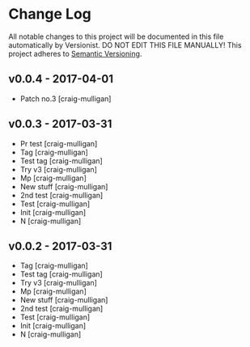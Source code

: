 # Change Log

All notable changes to this project will be documented in this file
automatically by Versionist. DO NOT EDIT THIS FILE MANUALLY!
This project adheres to [Semantic Versioning](http://semver.org/).

## v0.0.4 - 2017-04-01

* Patch no.3 [craig-mulligan]

## v0.0.3 - 2017-03-31

* Pr test [craig-mulligan]
* Tag [craig-mulligan]
* Test tag [craig-mulligan]
* Try v3 [craig-mulligan]
* Mp [craig-mulligan]
* New stuff [craig-mulligan]
* 2nd test [craig-mulligan]
* Test [craig-mulligan]
* Init [craig-mulligan]
* N [craig-mulligan]

## v0.0.2 - 2017-03-31

* Tag [craig-mulligan]
* Test tag [craig-mulligan]
* Try v3 [craig-mulligan]
* Mp [craig-mulligan]
* New stuff [craig-mulligan]
* 2nd test [craig-mulligan]
* Test [craig-mulligan]
* Init [craig-mulligan]
* N [craig-mulligan]
